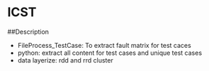 # ICST
##Description
+ FileProcess_TestCase: To extract fault matrix for test caces
+ python: extract all content for test cases and unique test cases
+ data layerize: rdd and rrd cluster
